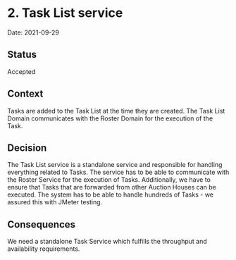 # 2. Task List service

Date: 2021-09-29

## Status

Accepted

## Context

Tasks are added to the Task List at the time they are created. The Task List Domain communicates with the Roster Domain for the execution of the Task.

## Decision

The Task List service is a standalone service and responsible for handling everything related to Tasks. The service has to be able to communicate with the Roster Service for the execution of Tasks. Additionally, we have to ensure that Tasks that are forwarded from other Auction Houses can be executed. The system has to be able to handle hundreds of Tasks - we assured this with JMeter testing. 

## Consequences

We need a standalone Task Service which fulfills the throughput and availability requirements.